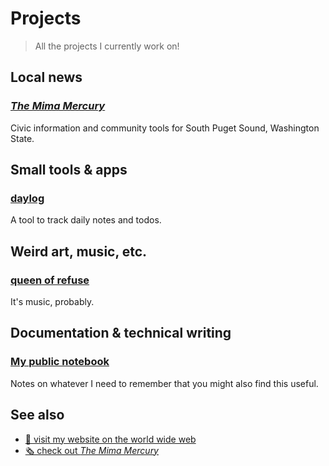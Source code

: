 # Projects

> All the projects I currently work on!

## Local news

### [_The Mima Mercury_](https://github.com/mimamercury)
Civic information and community tools for South Puget Sound, Washington State.

## Small tools & apps

### [daylog](https://daylog.sh)
A tool to track daily notes and todos.

## Weird art, music, etc.

### [queen of refuse](https://queenofrefuse.bandcamp.com/album/sweet-moldy)
It's music, probably.

## Documentation & technical writing

### [My public notebook](https://github.com/sethvincent/notes)
Notes on whatever I need to remember that you might also find this useful.

## See also
- [📖 visit my website on the world wide web](https://sethvincent.com)
- [🗞️ check out _The Mima Mercury_](https://mimamercury.com)
